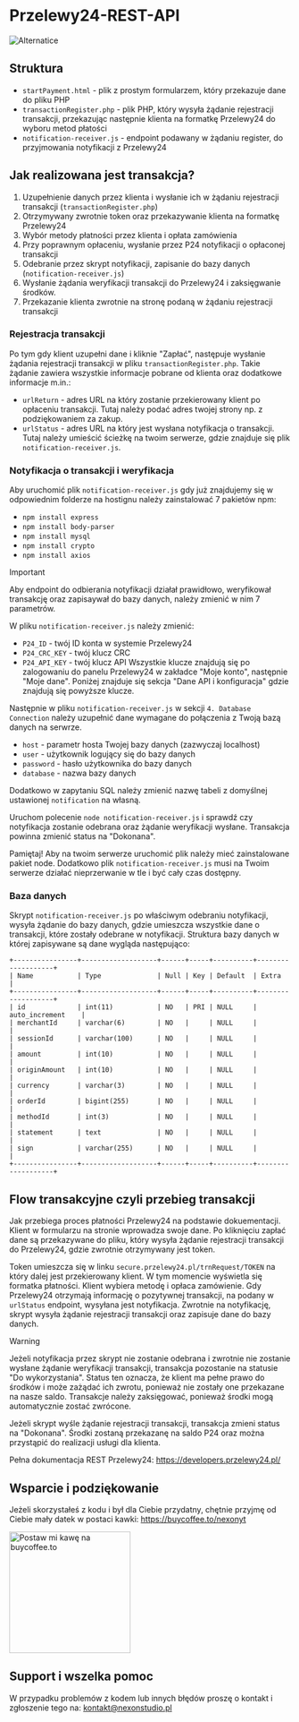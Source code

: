 # Przelewy24-REST-API

![Alternatice](https://github.com/nexonyt/Przelewy24-REST-API/blob/main/github.jpg)



## Struktura

- `startPayment.html` - plik z prostym formularzem, który przekazuje dane do pliku PHP
- `transactionRegister.php` - plik PHP, który wysyła żądanie rejestracji transakcji, przekazując następnie klienta na formatkę Przelewy24 do wyboru metod płatości 
- `notification-receiver.js` - endpoint podawany w żądaniu register, do przyjmowania notyfikacji z Przelewy24

## Jak realizowana jest transakcja?
1. Uzupełnienie danych przez klienta i wysłanie ich w żądaniu rejestracji transakcji (`transactionRegister.php`)
2. Otrzymywany zwrotnie token oraz przekazywanie klienta na formatkę Przelewy24
3. Wybór metody płatności przez klienta i opłata zamówienia
4. Przy poprawnym opłaceniu, wysłanie przez P24 notyfikacji o opłaconej transakcji
5. Odebranie przez skrypt notyfikacji, zapisanie do bazy danych (`notification-receiver.js`)
6. Wysłanie żądania weryfikacji transakcji do Przelewy24 i zaksięgwanie środków.
7. Przekazanie klienta zwrotnie na stronę podaną w żądaniu rejestracji transakcji 

### Rejestracja transakcji
Po tym gdy klient uzupełni dane i kliknie "Zapłać", następuje wysłanie żądania rejestracji transakcji w pliku `transactionRegister.php`. Takie żądanie zawiera wszystkie informacje pobrane od klienta oraz dodatkowe informacje m.in.:
- `urlReturn` - adres URL na który zostanie przekierowany klient po opłaceniu transakcji. Tutaj należy podać adres twojej strony np. z podziękowaniem za zakup.
- `urlStatus` - adres URL na który jest wysłana notyfikacja o transakcji. Tutaj należy umieścić ścieżkę na twoim serwerze, gdzie znajduje się plik `notification-receiver.js`.  


### Notyfikacja o transakcji i weryfikacja
Aby uruchomić plik `notification-receiver.js` gdy już znajdujemy się w odpowiednim folderze na hostignu należy zainstalować 7 pakietów npm:
- `npm install express`
- `npm install body-parser`
- `npm install mysql`
- `npm install crypto`
- `npm install axios`

> [!IMPORTANT]  
> Aby endpoint do odbierania notyfikacji działał prawidłowo, weryfikował transakcję oraz zapisaywał do bazy danych, należy zmienić w nim 7 parametrów.

W pliku `notification-receiver.js` należy zmienić:

- `P24_ID` - twój ID konta w systemie Przelewy24
- `P24_CRC_KEY` - twój klucz CRC
- `P24_API_KEY` - twój klucz API
Wszystkie klucze znajdują się po zalogowaniu do panelu Przelewy24 w zakładce "Moje konto", następnie "Moje dane". Poniżej znajduje się sekcja "Dane API i konfiguracja" gdzie znajdują się powyższe klucze.

Następnie w pliku `notification-receiver.js` w sekcji `4. Database Connection` należy uzupełnić dane wymagane do połączenia z Twoją bazą danych na serwrze.
- `host` - parametr hosta Twojej bazy danych (zazwyczaj localhost)
- `user` - użytkownik logujący się do bazy danych
- `password` - hasło użytkownika do bazy danych
- `database` - nazwa bazy danych 

Dodatkowo w zapytaniu SQL należy zmienić nazwę tabeli z domyślnej ustawionej `notification` na własną.

Uruchom polecenie `node notification-receiver.js` i sprawdź czy notyfikacja zostanie odebrana oraz żądanie weryfikacji wysłane. Transakcja powinna zmienić status na "Dokonana". 

Pamiętaj! Aby na twoim serwerze uruchomić plik należy mieć zainstalowane pakiet node. Dodatkowo plik `notification-receiver.js` musi na Twoim serwerze działać nieprzerwanie w tle i być cały czas dostępny.

### Baza danych 
Skrypt `notification-receiver.js` po właściwym odebraniu notyfikacji, wysyła żądanie do bazy danych, gdzie umieszcza wszystkie dane o transakcji, które zostały odebrane w notyfikacji. Struktura bazy danych w której zapisywane są dane wygląda następująco:

```
+----------------+-------------------+------+-----+----------+-------------------+
| Name           | Type              | Null | Key | Default  | Extra             |
+----------------+-------------------+------+-----+----------+-------------------+
| id             | int(11)           | NO   | PRI | NULL     | auto_increment    |
| merchantId     | varchar(6)        | NO   |     | NULL     |                   |
| sessionId      | varchar(100)      | NO   |     | NULL     |                   |
| amount         | int(10)           | NO   |     | NULL     |                   |
| originAmount   | int(10)           | NO   |     | NULL     |                   |
| currency       | varchar(3)        | NO   |     | NULL     |                   |
| orderId        | bigint(255)       | NO   |     | NULL     |                   |
| methodId       | int(3)            | NO   |     | NULL     |                   |
| statement      | text              | NO   |     | NULL     |                   |
| sign           | varchar(255)      | NO   |     | NULL     |                   |
+----------------+-------------------+------+-----+----------+-------------------+
```

## Flow transakcyjne czyli przebieg transakcji
Jak przebiega proces płatności Przelewy24 na podstawie dokuementacji.
Klient w formularzu na stronie wprowadza swoje dane. Po kliknięciu zapłać dane są przekazywane do pliku, który wysyła żądanie rejestracji transakcji do Przelewy24, gdzie zwrotnie otrzymywany jest token. 

Token umieszcza się w linku `secure.przelewy24.pl/trnRequest/TOKEN` na który dalej jest przekierowany klient. W tym momencie wyświetla się formatka płatności. Klient wybiera metodę i opłaca zamówienie. Gdy Przelewy24 otrzymają informację o pozytywnej transakcji, na podany w `urlStatus` endpoint, wysyłana jest notyfikacja. Zwrotnie na notyfikację, skrypt wysyła żądanie rejestracji transakcji oraz zapisuje dane do bazy danych. 

> [!WARNING]  
> Jeżeli notyfikacja przez skrypt nie zostanie odebrana i zwrotnie nie zostanie wysłane żądanie weryfikacji transakcji, transakcja pozostanie na statusie "Do wykorzystania". Status ten oznacza, że klient ma pełne prawo do środków i może zażądać ich zwrotu, ponieważ nie zostały one przekazane na nasze saldo. Transakcje należy zaksięgować, ponieważ środki mogą automatycznie zostać zwrócone.

Jeżeli skrypt wyśle żądanie rejestracji transakcji, transakcja zmieni status na "Dokonana". Środki zostaną przekazanę na saldo P24 oraz można przystąpić do realizacji usługi dla klienta.

Pełna dokumentacja REST Przelewy24: https://developers.przelewy24.pl/

## Wsparcie i podziękowanie
Jeżeli skorzystałeś z kodu i był dla Ciebie przydatny, chętnie przyjmę od Ciebie mały datek w postaci kawki: https://buycoffee.to/nexonyt

<a href="https://buycoffee.to/nexonyt" target="_blank"><img src="https://buycoffee.to/btn/buycoffeeto-btn-primary-outline.svg" style="width: 217px" alt="Postaw mi kawę na buycoffee.to"></a>

## Support i wszelka pomoc
W przypadku problemów z kodem lub innych błędów proszę o kontakt i zgłoszenie tego na: 
kontakt@nexonstudio.pl


